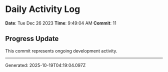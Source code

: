 # Daily Activity Log

**Date**: Tue Dec 26 2023
**Time**: 9:49:04 AM
**Commit**: 11

## Progress Update

This commit represents ongoing development activity.

---
Generated: 2025-10-19T04:19:04.097Z
